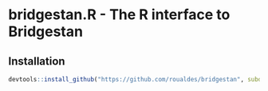 # bridgestan.R - The R interface to Bridgestan


## Installation

```R
devtools::install_github("https://github.com/roualdes/bridgestan", subdir="R")
```
